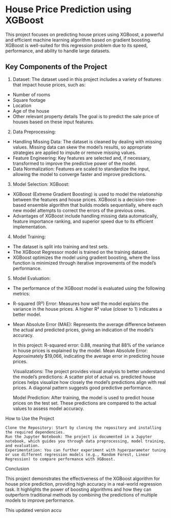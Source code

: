 # House Price Prediction using XGBoost
This project focuses on predicting house prices using XGBoost, a powerful and efficient machine learning algorithm based on gradient boosting. XGBoost is well-suited for this regression problem due to its speed, performance, and ability to handle large datasets.
## Key Components of the Project
1. Dataset: The dataset used in this project includes a variety of features that impact house prices, such as:
- Number of rooms
- Square footage
- Location
- Age of the house
- Other relevant property details
The goal is to predict the sale price of houses based on these input features.
2. Data Preprocessing:
- Handling Missing Data: The dataset is cleaned by dealing with missing values. Missing data can skew the model’s results, so appropriate strategies are applied to impute or remove missing values.
- Feature Engineering: Key features are selected and, if necessary, transformed to improve the predictive power of the model.
- Data Normalization: Features are scaled to standardize the input, allowing the model to converge faster and improve predictions.
3. Model Selection: XGBoost:
- XGBoost (Extreme Gradient Boosting) is used to model the relationship between the features and house prices. XGBoost is a decision-tree-based ensemble algorithm that builds models sequentially, where each new model attempts to correct the errors of the previous ones.
- Advantages of XGBoost include handling missing data automatically, feature importance ranking, and superior speed due to its efficient implementation.
4. Model Training:
- The dataset is split into training and test sets.
- The XGBoost Regressor model is trained on the training dataset.
-  XGBoost optimizes the model using gradient boosting, where the loss function is minimized through iterative improvements of the model’s performance.
5. Model Evaluation:
- The performance of the XGBoost model is evaluated using the following metrics:
- R-squared (R²) Error: Measures how well the model explains the variance in the house prices. A higher R² value (closer to 1) indicates a better model.
- Mean Absolute Error (MAE): Represents the average difference between the actual and predicted prices, giving an indication of the model’s accuracy.

    In this project:
        R-squared error: 0.88, meaning that 88% of the variance in house prices is explained by the model.
        Mean Absolute Error: Approximately $19,066, indicating the average error in predicting house prices.

    Visualizations: The project provides visual analysis to better understand the model’s predictions:
        A scatter plot of actual vs. predicted house prices helps visualize how closely the model’s predictions align with real prices. A diagonal pattern suggests good predictive performance.

    Model Prediction: After training, the model is used to predict house prices on the test set. These predictions are compared to the actual values to assess model accuracy.

How to Use the Project

    Clone the Repository: Start by cloning the repository and installing the required dependencies.
    Run the Jupyter Notebook: The project is documented in a Jupyter notebook, which guides you through data preprocessing, model training, and evaluation.
    Experimentation: You can further experiment with hyperparameter tuning or use different regression models (e.g., Random Forest, Linear Regression) to compare performance with XGBoost.

Conclusion

This project demonstrates the effectiveness of the XGBoost algorithm for house price prediction, providing high accuracy in a real-world regression task. It highlights the power of boosting algorithms and how they can outperform traditional methods by combining the predictions of multiple models to improve performance.

This updated version accu
